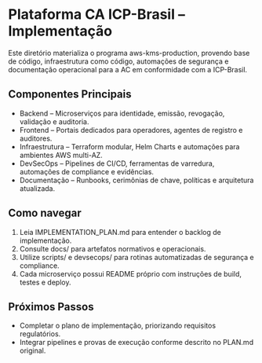 # Plataforma CA ICP-Brasil – Implementação

Este diretório materializa o programa aws-kms-production, provendo base de código, infraestrutura como código, automações de segurança e documentação operacional para a AC em conformidade com a ICP-Brasil.

## Componentes Principais

- Backend – Microserviços para identidade, emissão, revogação, validação e auditoria.
- Frontend – Portais dedicados para operadores, agentes de registro e auditores.
- Infraestrutura – Terraform modular, Helm Charts e automações para ambientes AWS multi-AZ.
- DevSecOps – Pipelines de CI/CD, ferramentas de varredura, automações de compliance e evidências.
- Documentação – Runbooks, cerimônias de chave, políticas e arquitetura atualizada.

## Como navegar

1. Leia IMPLEMENTATION_PLAN.md para entender o backlog de implementação.
2. Consulte docs/ para artefatos normativos e operacionais.
3. Utilize scripts/ e devsecops/ para rotinas automatizadas de segurança e compliance.
4. Cada microserviço possui README próprio com instruções de build, testes e deploy.

## Próximos Passos

- Completar o plano de implementação, priorizando requisitos regulatórios.
- Integrar pipelines e provas de execução conforme descrito no PLAN.md original.
